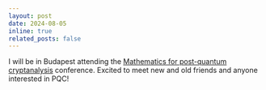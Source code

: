 ```yaml
---
layout: post
date: 2024-08-05
inline: true
related_posts: false
---
```


I will be in Budapest attending the [Mathematics for post-quantum cryptanalysis](https://www.esat.kuleuven.be/cosic/events/math-pqc/) conference. Excited to meet new and old friends and anyone interested in PQC!